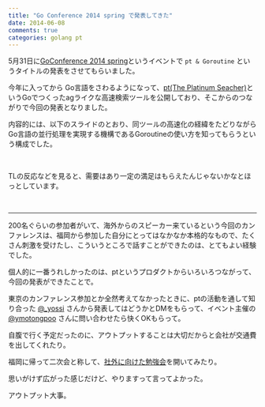 ```yaml
---
title: "Go Conference 2014 spring で発表してきた"
date: 2014-06-08
comments: true
categories: golang pt
---
```


5月31日に[GoConference 2014 spring](http://connpass.com/event/6370/)というイベントで `pt & Goroutine` というタイトルの発表をさせてもらいました。

今年に入ってから Go言語をさわるようになって、[pt(The Platinum Seacher)](http://blog.monochromegane.com/blog/2014/01/16/the-platinum-searcher/)というGoでつくったagライクな高速検索ツールを公開しており、そこからのつながりで今回の発表となりました。

内容的には、以下のスライドのとおり、同ツールの高速化の経緯をたどりながらGo言語の並行処理を実現する機構であるGoroutineの使い方を知ってもらうという構成でした。

<br />

<div style="width: 65%">
<script async class="speakerdeck-embed" data-id="afff27e0cad2013176a162bf191fee83" data-ratio="1.33333333333333" src="//speakerdeck.com/assets/embed.js"></script>
</div>



TLの反応などを見ると、需要はあり一定の満足はもらえたんじゃないかなとほっとしています。

<br />

---

200名ぐらいの参加者がいて、海外からのスピーカー来ているという今回のカンファレンスは、福岡から参加した自分にとってはなかなか本格的なもので、たくさん刺激を受けたし、こういうところで話すことができたのは、とてもよい経験でした。


個人的に一番うれしかったのは、ptというプロダクトからいろいろつながって、今回の発表ができたことで。

東京のカンファレンス参加とか全然考えてなかったときに、ptの活動を通して知り合った [@_yossi](https://twitter.com/_yosssi) さんから発表してはどうかとDMをもらって、イベント主催の [@ymotongpoo](https://twitter.com/ymotongpoo) さんに問い合わせたら快くOKもらって。

自腹で行く予定だったのに、アウトプットすることは大切だからと会社が交通費を出してくれたり。

福岡に帰って二次会と称して、[社外に向けた勉強会](http://connpass.com/event/6716/)を開いてみたり。

思いがけず広がった感じだけど、やりますって言ってよかった。

アウトプット大事。


